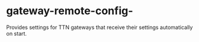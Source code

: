 # gateway-remote-config-
Provides settings for TTN gateways that receive their settings automatically on start.
